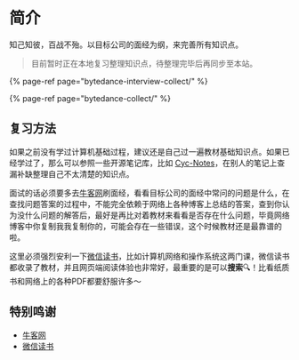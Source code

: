 # 简介

知己知彼，百战不殆。以目标公司的面经为纲，来完善所有知识点。

> 目前暂时正在本地复习整理知识点，待整理完毕后再同步至本站。

{% page-ref page="bytedance-interview-collect/" %}

{% page-ref page="bytedance-collect/" %}

## 复习方法

如果之前没有学过计算机基础过程，建议还是自己过一遍教材基础知识点。如果已经学过了，那么可以参照一些开源笔记库，比如 [Cyc-Notes](http://www.cyc2018.xyz/)，在别人的笔记上查漏补缺整理自己不太清楚的知识点。

面试的话必须要多去[牛客网](https://www.nowcoder.com/)刷面经，看看目标公司的面经中常问的问题是什么，在查找问题答案的过程中，不能完全依赖于网络上各种博客上总结的答案，查到你认为没什么问题的解答后，最好是再比对着教材来看看是否存在什么问题，毕竟网络博客中你复制我我复制你的，可能会存在一些错误，这个时候教材还是最靠谱的啦。

这里必须强烈安利一下[微信读书](https://weread.qq.com/)，比如计算机网络和操作系统这两门课，微信读书都收录了教材，并且网页端阅读体验也非常好，最重要的是可以**搜索**🔍！比看纸质书和网络上的各种PDF都要舒服许多～

## 特别鸣谢

* [牛客网](https://www.nowcoder.com/)
* [微信读书](https://weread.qq.com/)

